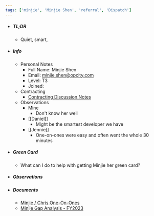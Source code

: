 ```yaml
---
tags: ['minjie', 'Minjie Shen', 'referral', 'Dispatch']
---
```


- ##### TL;DR
	- Quiet, smart, 
- ##### Info
	- Personal Notes
		- Full Name: Minjie Shen
		- Email: [minjie.shen@opcity.com](mailto:minjie.shen@opcity.com)
		- Level: T3
		- Joined:
	- Contracting
		- [Contracting Discussion Notes](https://docs.google.com/document/d/1pl9HHvdCpl9wFRjOCtTFqg1ZPeKLzqXl0TcikvQcjys/edit#bookmark=id.2jspahdsweyi)
	- Observations
		- Mine
			- Don't know her well
		- [[Daniel]]
			- Might be the smartest developer we have
		- [[Jennie]]
			- One-on-ones were easy and often went the whole 30 minutes
- ##### Green Card
	- What can I do to help with getting Minjie her green card?
- ##### Observations
- ##### Documents
	- [Minjie / Chris One-On-Ones](https://docs.google.com/document/d/1pl9HHvdCpl9wFRjOCtTFqg1ZPeKLzqXl0TcikvQcjys/edit#)
	- [Minjie Gap Analysis - FY2023](https://docs.google.com/spreadsheets/d/1XF2YjdFKhWfPPqUAjTVTPlUftd02mE4byaWqktvASM8/edit#gid=676488454)